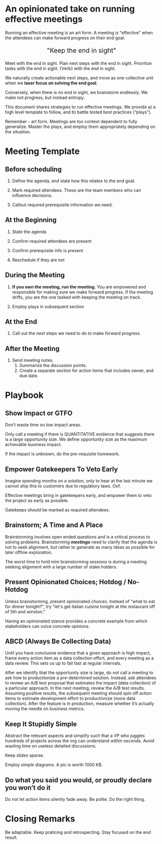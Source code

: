 # An opinionated take on running effective meetings

Running an effective meeting is an art form. A meeting is “effective” when the attendees can make forward progress on their end goal.

<p style="text-align: center; font-size:1.5em;">"Keep the end in sight"</p>

Meet with the end in sight. Plan next steps with the end in sight. Prioritize tasks with the end in sight. {Verb} with the end in sight.

We naturally create actionable next steps, and move as one collective unit when we **laser focus on solving the end goal**.

Conversely, when there is no end in sight, we brainstorm endlessly. We make not progress, but instead entropy.

This document shares strategies to run effective meetings. We provide a) a high level template to follow, and b) battle tested best practices (“plays”).

Remember - art form. Meetings are too context dependent to fully generalize. Master the plays, and employ them appropriately depending on the situation.

# Meeting Template

## Before scheduling

1. Define the agenda, and state how this relates to the end goal.

1. Mark required attendees. These are the team members who can influence decisions.

1. Callout required prerequisite information we need.

## At the Beginning

1. State the agenda

1. Confirm required attendees are present

1. Confirm prerequisite info is present

1. Reschedule if they are not

## During the Meeting

1. **If you own the meeting, run the meeting.** You are empowered and responsible for making sure we make forward progress. If the meeting drifts, you are the one tasked with keeping the meeting on track.

1. Employ plays in subsequent section

## At the End

1. Call out the next steps we need to do to make forward progress.

## After the Meeting

1. Send meeting notes.
   1. Summarize the discussion points.
   1. Create a separate section for action items that includes owner, and due date.

# Playbook

## Show Impact or GTFO

Don’t waste time on low impact areas.

Only call a meeting if there is QUANTITATIVE evidence that suggests there is a large opportunity size. We define opportunity size as the maximum achievable business impact.

If the impact is unknown, do the pre-requisite homework.

## Empower Gatekeepers To Veto Early

Imagine spending months on a solution, only to hear at the last minute we cannot ship this to customers due to regulatory laws. Oof.

Effective meetings bring in gatekeepers early, and empower them to veto the project as early as possible.

Gatekeeps should be marked as required attendees.

## Brainstorm; A Time and A Place

Brainstorming involves open ended questions and is a critical process to solving problems. Brainstorming **_meetings_** need to clarify that the agenda is not to seek alignment, but rather to generate as many ideas as possible for later offline exploration.

The worst time to hold mini brainstorming sessions is during a meeting seeking alignment with a large number of stake holders.

## Present Opinionated Choices; Hotdog / No-Hotdog

Unless brainstorming, present opinionated choices. Instead of "what to eat for dinner tonight?", try "let's get italian cuisine tonight at the restaurant off of 5th and winston."

Having an opinionated stance provides a concrete example from which stakeholders can voice concrete opinions.

## ABCD (Always Be Collecting Data)

Until you have conclusive evidence that a given approach is high impact, frame every action item as a data collection effort, and every meeting as a data review. This sets us up to fail fast at regular intervals.

After we identify that the opportunity size is large, do not call a meeting to ask how to productionize a pre-determined solution. Instead, ask attendees to review an A/B test proposal that estimates the impact (data collection) of a particular approach. In the next meeting, review the A/B test results. Assuming positive results, the subsequent meeting should spin off action items to estimate development effort to productionize (more data collection). After the feature is in production, measure whether it’s actually moving the needle on business metrics.

## Keep It Stupidly Simple

Abstract the relevant aspects and simplify such that a VP who juggles hundreds of projects across the org can understand within seconds. Avoid wasting time on useless detailed discussions.

Keep slides sparse.

Employ simple diagrams. A pic is worth 1000 KB.

## Do what you said you would, or proudly declare you won’t do it

Do not let action items silently fade away. Be polite. Do the right thing.

# Closing Remarks

Be adaptable. Keep praticing and retrospecting. Stay focused on the end result.
